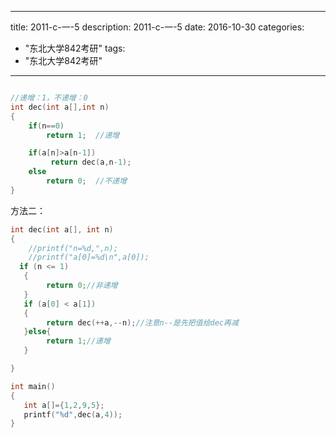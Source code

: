 
---
title: 2011-c-一-5
description: 2011-c-一-5
date: 2016-10-30
categories:
  - "东北大学842考研"
tags:
  - "东北大学842考研"

---



```cpp

//递增：1，不递增：0
int dec(int a[],int n)
{  
    if(n==0)
        return 1;  //递增

    if(a[n]>a[n-1])
         return dec(a,n-1);
    else
        return 0;  //不递增
}

```

方法二：

```cpp
int dec(int a[], int n)
{
    //printf("n=%d,",n);
    //printf("a[0]=%d\n",a[0]);
  if (n <= 1)
   {
        return 0;//非递增
   }
   if (a[0] < a[1])
   {
        return dec(++a,--n);//注意n--是先把值给dec再减
   }else{
        return 1;//递增
   }

}

int main()
{
   int a[]={1,2,9,5};
   printf("%d",dec(a,4));
}

```

